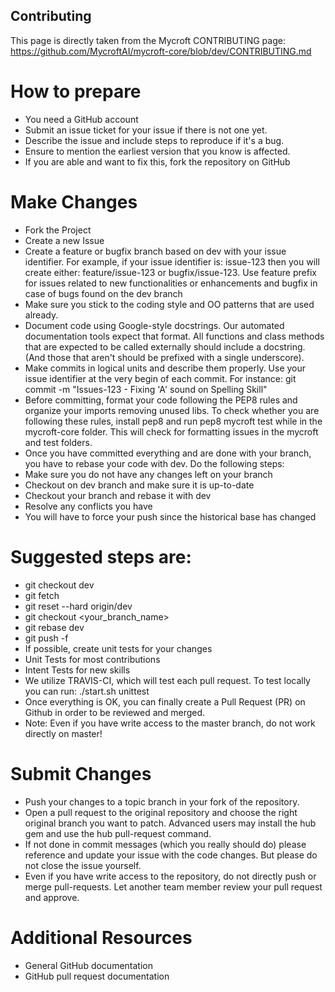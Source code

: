 ## Contributing
This page is directly taken from the Mycroft CONTRIBUTING page: https://github.com/MycroftAI/mycroft-core/blob/dev/CONTRIBUTING.md 

# How to prepare
- You need a GitHub account
- Submit an issue ticket for your issue if there is not one yet.
- Describe the issue and include steps to reproduce if it's a bug.
- Ensure to mention the earliest version that you know is affected.
- If you are able and want to fix this, fork the repository on GitHub

# Make Changes
- Fork the Project
- Create a new Issue
- Create a feature or bugfix branch based on dev with your issue identifier. For example, if your issue identifier is: issue-123 then you will create either: 
feature/issue-123 or bugfix/issue-123. Use feature prefix for issues related to new functionalities or enhancements and bugfix in case of bugs found on the dev branch
- Make sure you stick to the coding style and OO patterns that are used already.
- Document code using Google-style docstrings. Our automated documentation tools expect that format. All functions and class methods that are expected to be 
called externally should include a docstring. (And those that aren't should be prefixed with a single underscore).
- Make commits in logical units and describe them properly. Use your issue identifier at the very begin of each commit. For instance: 
git commit -m "Issues-123 - Fixing 'A' sound on Spelling Skill"
- Before committing, format your code following the PEP8 rules and organize your imports removing unused libs. To check whether you are following these rules, 
install pep8 and run pep8 mycroft test while in the mycroft-core folder. This will check for formatting issues in the mycroft and test folders.
- Once you have committed everything and are done with your branch, you have to rebase your code with dev. Do the following steps:
- Make sure you do not have any changes left on your branch
- Checkout on dev branch and make sure it is up-to-date
- Checkout your branch and rebase it with dev
- Resolve any conflicts you have
- You will have to force your push since the historical base has changed

# Suggested steps are:
- git checkout dev
- git fetch
- git reset --hard origin/dev
- git checkout <your_branch_name>
- git rebase dev
- git push -f
- If possible, create unit tests for your changes
- Unit Tests for most contributions
- Intent Tests for new skills
- We utilize TRAVIS-CI, which will test each pull request. To test locally you can run: ./start.sh unittest
- Once everything is OK, you can finally create a Pull Request (PR) on Github in order to be reviewed and merged.
- Note: Even if you have write access to the master branch, do not work directly on master!

# Submit Changes
- Push your changes to a topic branch in your fork of the repository.
- Open a pull request to the original repository and choose the right original branch you want to patch. Advanced users may install the hub gem and 
use the hub pull-request command.
- If not done in commit messages (which you really should do) please reference and update your issue with the code changes. But please do not close 
the issue yourself.
- Even if you have write access to the repository, do not directly push or merge pull-requests. Let another team member review your pull request and 
approve.

# Additional Resources
- General GitHub documentation
- GitHub pull request documentation
